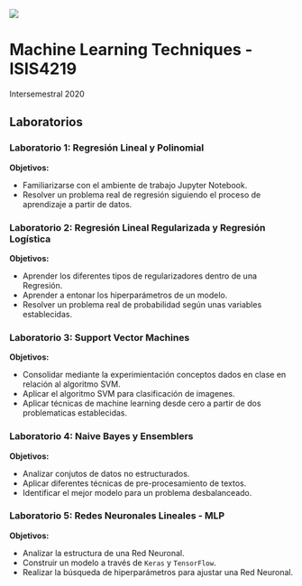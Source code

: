 
<img src="https://cursos.virtual.uniandes.edu.co/isis4219/wp-content/uploads/sites/162/2014/11/cropped-misisheader.png" ><br>
# Machine Learning Techniques - ISIS4219

Intersemestral 2020

## Laboratorios

### Laboratorio 1: Regresión Lineal y Polinomial
**Objetivos:** 
*   Familiarizarse con el ambiente de trabajo Jupyter Notebook.
*   Resolver un problema real de regresión siguiendo el proceso de aprendizaje a partir de datos.

### Laboratorio 2: Regresión Lineal Regularizada y Regresión Logística
**Objetivos:** 
*   Aprender los diferentes tipos de regularizadores dentro de una Regresión.
*   Aprender a entonar los hiperparámetros de un modelo.
*   Resolver un problema real de probabilidad según unas variables establecidas.

### Laboratorio 3: Support Vector Machines
**Objetivos:** 

*   Consolidar mediante la experimientación conceptos dados en clase en relación al algoritmo SVM.
*   Aplicar el algoritmo SVM para clasificación de imagenes.
*   Aplicar técnicas de machine learning desde cero a partir de dos problematicas establecidas.

### Laboratorio 4: Naive Bayes y Ensemblers
**Objetivos:** 
*   Analizar conjutos de datos no estructurados.
*   Aplicar diferentes técnicas de pre-procesamiento de textos.
*   Identificar el mejor modelo para un problema desbalanceado.

### Laboratorio 5: Redes Neuronales Lineales - MLP
**Objetivos:** 
*   Analizar la estructura de una Red Neuronal.
*   Construir un modelo a través de `Keras` y `TensorFlow`.
*   Realizar la búsqueda de hiperparámetros para ajustar una Red Neuronal.

